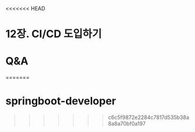 <<<<<<< HEAD
# 12장. CI/CD 도입하기
# Q&A 
=======
# springboot-developer
>>>>>>> c6c5f9872e2284c7817d535b38a8a8a70bf0a197

